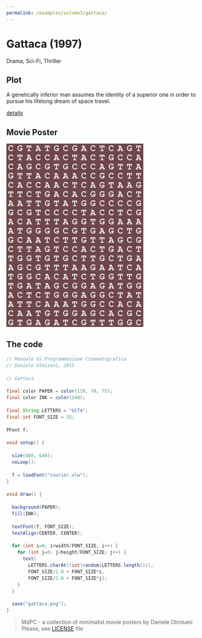 ```yaml
---
permalink: /examples/volume3/gattaca/
---
```

# Gattaca (1997)

Drama, Sci-Fi, Thriller

## Plot
A genetically inferior man assumes the identity of a superior one in order to pursue his lifelong dream of space travel.

[details](https://www.imdb.com/title/tt0119177/)

## Movie Poster
<img src="gattaca.png"  width="360px" title="Gattaca">


## The code
```java
// Manuale di Programmazione Cinematografica
// Daniele Olmisani, 2015

// Gattaca

final color PAPER = color(110, 70, 75);
final color INK = color(240);

final String LETTERS = "GCTA";
final int FONT_SIZE = 32;

PFont f;

void setup() {
 
  size(480, 640);
  noLoop();
  
  f = loadFont("courier.vlw");
}

void draw() {
  
  background(PAPER);
  fill(INK);
  
  textFont(f, FONT_SIZE);  
  textAlign(CENTER, CENTER);
  
  for (int i=0; i<width/FONT_SIZE; i++) {
    for (int j=0; j<height/FONT_SIZE; j++) {
      text(
        LETTERS.charAt((int)random(LETTERS.length())), 
        FONT_SIZE/2.0 + FONT_SIZE*i, 
        FONT_SIZE/2.0 + FONT_SIZE*j);
    }
  }
  
  save("gattaca.png");
}
```

> MdPC - a collection of minimalist movie posters
> by Daniele Olmisani
> Please, see [LICENSE](../../../LICENSE) file

